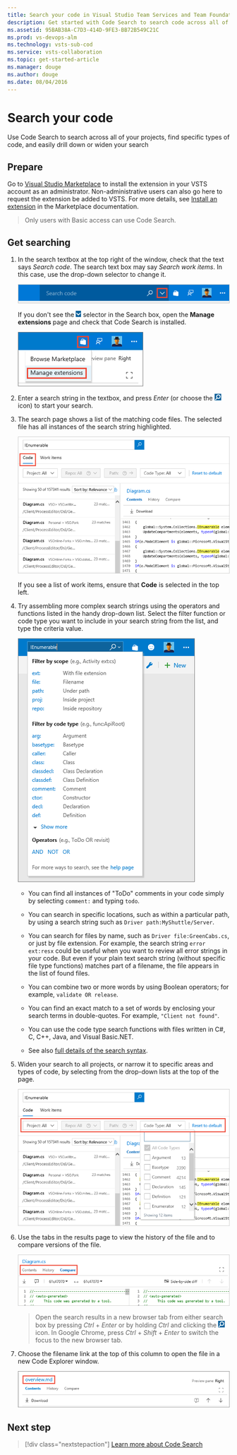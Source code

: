 ```yaml
---
title: Search your code in Visual Studio Team Services and Team Foundation Server
description: Get started with Code Search to search code across all of your Visual Studio Team Services (VSTS) and Team Foundation Server (TFS) projects, from anywhere and any computer or mobile device, using your web browser. Find code, trace occurrences across files, discover related items, and explore your project contents.
ms.assetid: 95BAB38A-C7D3-414D-9FE3-BB72B549C21C
ms.prod: vs-devops-alm
ms.technology: vsts-sub-cod
ms.service: vsts-collaboration
ms.topic: get-started-article
ms.manager: douge
ms.author: douge
ms.date: 08/04/2016
---
```


# Search your code

Use Code Search to search across all of your projects, find specific types of code,
and easily drill down or widen your search

## Prepare

Go to [Visual Studio Marketplace](http://go.microsoft.com/fwlink/?LinkId=703823&clcid=0x409)
to install the extension in your VSTS account as an administrator.
Non-administrative users can also go here to request the extension be added to VSTS. 
For more details, see [Install an extension](../../marketplace/install-vsts-extension.md#install-extension) in the Marketplace documentation.

>Only users with Basic access can use Code Search.

## Get searching

1. In the search textbox at the top right of the window, check that the text says
   _Search code_. The search text box may say _Search work items_. In this case, use the drop-down selector to change it.

   ![Switching between searching for code and work items](_img/get-started/title-bar-search-box-empty-outlined.png)

   If you don't see the ![select search type](../_img/_shared/search-select-type-icon.png)
   selector in the Search box, open the **Manage extensions** page 
   and check that Code Search is installed.

   ![Checking that the extension is installed](../_img/_shared/goto-marketplace.png)

1. Enter a search string in the textbox, and press _Enter_ (or choose the 
   ![start search icon](../_img/_shared/start-search-icon.png) icon) to start your search.

1. The search page shows a list of the matching code files. The selected file has all
   instances of the search string highlighted. 

   ![Search results](_img/get-started/search-results-01.png)

   If you see a list of work items, ensure that **Code** is selected in the top left.

1. Try assembling more complex search strings using the operators and functions listed in the handy 
   drop-down list. Select the filter function or code type you want to include in your search string from the
   list, and type the criteria value.

   ![Search from Visual Studio Team Services title bar](_img/get-started/title-bar-search-functionlist.png)    

   * You can find all instances of "ToDo" comments in your code simply by selecting `comment:` and typing `todo`. 

   * You can search in specific locations, such as within a particular path, by using a search string such as `Driver path:MyShuttle/Server`. 

   * You can search for files by name, such as `Driver file:GreenCabs.cs`, or just by file extension. For example, the search string 
    `error ext:resx` could be useful when you want to review all error strings in your code. 
    But even if your plain text search string (without specific file type functions) 
    matches part of a filename, the file appears in the list of found files.

   * You can combine two or more words by using Boolean operators; for example, `validate OR release`.

   * You can find an exact match to a set of words by enclosing your search terms in double-quotes. For example, `"Client not found"`. 

   * You can use the code type search functions with files written in C#, C, C++, Java, and Visual Basic.NET.

   * See also [full details of the search syntax](advanced-search.md#syntaxdetails). 

1. Widen your search to all projects, or narrow it to specific areas and types of code,
   by selecting from the drop-down lists at the top of the page.

   ![Use drop-down lists to widen or narrow your search](_img/get-started/select-projects.png)

1. Use the tabs in the results page to view the history of the file and to compare versions of the file.

   ![Use tabs to view history and compare files](_img/get-started/compare-tab.png)

   >Open the search results in a new browser tab from either search box by
   pressing _Ctrl_ + _Enter_ or by holding _Ctrl_ and clicking  the
   ![start search icon](../_img/_shared/start-search-icon.png) icon.
   In Google Chrome, press _Ctrl_ + _Shift_ + _Enter_ to switch the focus
   to the new browser tab.

1. Choose the filename link at the top of this column to open the file in a new Code Explorer window.

   ![Open the file in Code Explorer](_img/get-started/open-in-code-explorer.png)
 
## Next step

> [!div class="nextstepaction"]
> [Learn more about Code Search](advanced-search.md)
